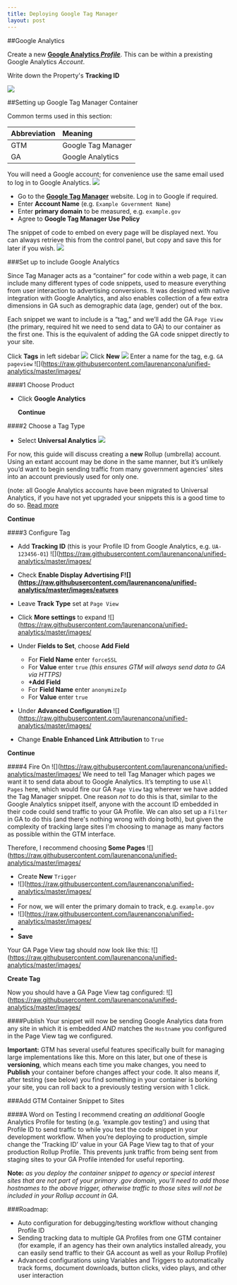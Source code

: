```yaml
---
title: Deploying Google Tag Manager
layout: post
---
```


##Google Analytics

Create a new **[Google Analytics _Profile_](https://www.google.com/analytics)**. This can be within a prexisting Google Analytics _Account_.

Write down the Property's **Tracking ID**

![](https://raw.githubusercontent.com/laurenancona/unified-analytics/master/images/7-property-ID.png)


##Setting up Google Tag Manager Container

Common terms used in this section:

| Abbreviation | Meaning |
|:-------------|:------------|
GTM | Google Tag Manager 
GA | Google Analytics

You will need a Google account; for convenience use the same email used to log in to Google Analytics.
![](https://raw.githubusercontent.com/laurenancona/unified-analytics/master/images/1-signup-screen.png)
- Go to the **[Google Tag Manager](https://tagmanager.google.com)** website. Log in to Google if required.
- Enter **Account Name** (e.g. `Example Government Name`)
- Enter **primary domain** to be measured, e.g. `example.gov`
- Agree to **Google Tag Manager Use Policy**

The snippet of code to embed on every page will be displayed next. You can always retrieve this from the control panel, but copy and save this for later if you wish.
![](https://raw.githubusercontent.com/laurenancona/unified-analytics/master/images/3-snippet.png)

###Set up to include Google Analytics

Since Tag Manager acts as a “container” for code within a web page, it can include many different types of code snippets, used to measure everything from user interaction to advertising conversions. It was designed with native integration with Google Analytics, and also enables collection of a few extra dimensions in GA such as demographic data (age, gender) out of the box.

Each snippet we want to include is a “tag,” and we’ll add the GA `Page View` (the primary, required hit we need to send data to GA) to our container as the first one. This is the equivalent of adding the GA code snippet directly to your site.

Click **Tags** in left sidebar
![](https://raw.githubusercontent.com/laurenancona/unified-analytics/master/images/new-tag.png)
Click **New**
![](https://raw.githubusercontent.com/laurenancona/unified-analytics/master/images/5-tag-setup.png)
Enter a name for the tag, e.g. `GA pageview`
![](https://raw.githubusercontent.com/laurenancona/unified-analytics/master/images/

####1 Choose Product
-  Click **Google Analytics**
     
     **Continue**

####2 Choose a Tag Type
-  Select **Universal Analytics**
![](https://raw.githubusercontent.com/laurenancona/unified-analytics/master/images/5-2-tag-type.png) 

For now, this guide will discuss creating a **new** Rollup (umbrella) account. Using an extant account may be done in the same manner, but it’s unlikely you’d want to begin sending traffic from many government agencies’ sites into an account previously used for only one.

(note: all Google Analytics accounts have been migrated to Universal Analytics, if you have not yet upgraded your snippets this is a good time to do so. [Read more](https://developers.google.com/analytics/devguides/collection/upgrade/)

**Continue**

####3 Configure Tag

-  Add **Tracking ID** (this is your Profile ID from Google Analytics, e.g. `UA-123456-01`)
![](https://raw.githubusercontent.com/laurenancona/unified-analytics/master/images/
-  Check **Enable Display Advertising F![](https://raw.githubusercontent.com/laurenancona/unified-analytics/master/images/eatures**

-  Leave **Track Type** set at `Page View`

-  Click **More settings** to expand
![](https://raw.githubusercontent.com/laurenancona/unified-analytics/master/images/
- Under **Fields to Set**, choose **Add Field**
     -  For **Field Name** enter `forceSSL` 
     -  For **Value** enter `true`
          _(this ensures GTM will always send data to GA via HTTPS)_
     - **+Add Field**
     -  For **Field Name** enter `anonymizeIp`
     -  For **Value** enter `true`

-  Under **Advanced Configuration**
![](https://raw.githubusercontent.com/laurenancona/unified-analytics/master/images/
-  Change **Enable Enhanced Link Attribution** to `True`

**Continue**

####4 Fire On
![](https://raw.githubusercontent.com/laurenancona/unified-analytics/master/images/
We need to tell Tag Manager which pages we want it to send data about to Google Analytics. It’s tempting to use `All Pages` here, which would fire our GA `Page View` tag wherever we have added the Tag Manager snippet. One reason *not* to do this is that, similar to the Google Analytics snippet itself, anyone with the account ID embedded in their code could send traffic to your GA Profile. We can also set up a `Filter` in GA to do this (and there's nothing wrong with doing both), but given the complexity of tracking large sites I'm choosing to manage as many factors as possible within the GTM interface.

Therefore, I recommend choosing **Some Pages**
![](https://raw.githubusercontent.com/laurenancona/unified-analytics/master/images/

- Create **New** `Trigger`
- ![](https://raw.githubusercontent.com/laurenancona/unified-analytics/master/images/
- 
- For now, we will enter the primary domain to track, e.g. `example.gov`
- ![](https://raw.githubusercontent.com/laurenancona/unified-analytics/master/images/
- 
- **Save**

Your GA Page View tag should now look like this:
![](https://raw.githubusercontent.com/laurenancona/unified-analytics/master/images/

**Create Tag**

Now you should have a GA Page View tag configured:
![](https://raw.githubusercontent.com/laurenancona/unified-analytics/master/images/

####Publish
Your snippet will now be sending Google Analytics data from any site in which it is embedded _AND_ matches the `Hostname` you configured in the Page View tag we configured.

**Important:** 
GTM has several useful features specifically built for managing large implementations like this. More on this later, but one of these is **versioning**, which means each time you make changes, you need to **Publish** your container before changes affect your code. It also means if, after testing (see below) you find something in your container is borking your site, you can roll back to a previously testing version with 1 click.

###Add GTM Container Snippet to Sites


####A Word on Testing
I recommend creating _an additional_ Google Analytics Profile for testing (e.g. ‘example.gov testing’) and using that Profile ID to send traffic to while you test the code snippet in your development workflow. When you’re deploying to production, simple change the ‘Tracking ID’ value in your GA Page View tag to that of your production Rollup Profile. This prevents junk traffic from being sent from staging sites to your GA Profile intended for useful reporting.

**Note:** _as you deploy the container snippet to agency or special interest sites that are not part of your primary .gov domain, you’ll need to add those hostnames to the above trigger, otherwise traffic to those sites will not be included in your Rollup account in GA._


###Roadmap:
- Auto configuration for debugging/testing workflow without changing Profile ID
- Sending tracking data to multiple GA Profiles from one GTM container (for example, if an agency has their own analytics installed already, you can easily send traffic to their GA account as well as your Rollup Profile)
- Advanced configurations using Variables and Triggers to automatically track forms, document downloads, button clicks, video plays, and other user interaction



